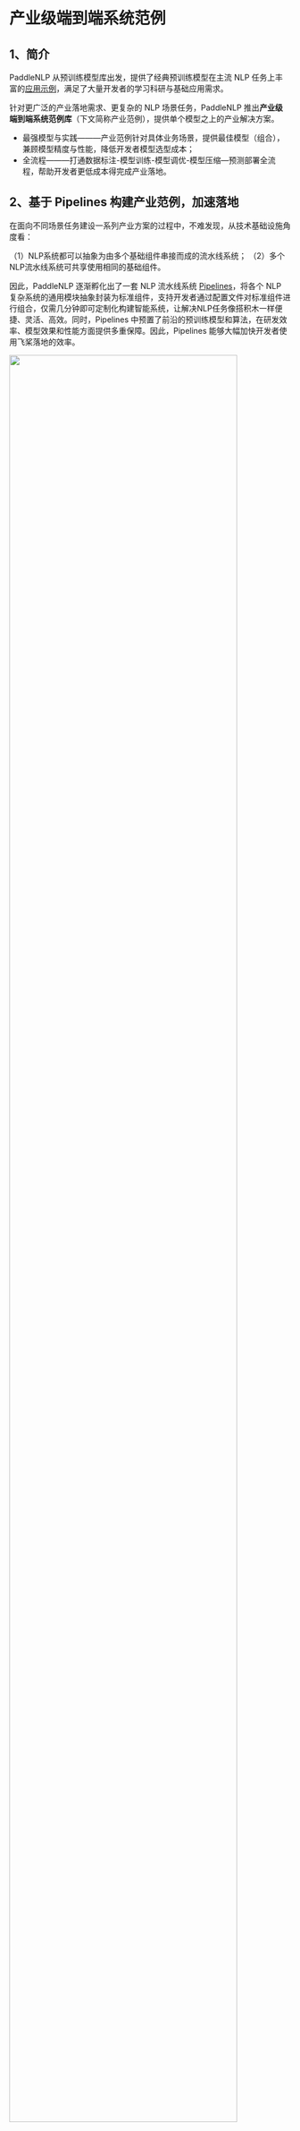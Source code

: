 # 产业级端到端系统范例

## 1、简介

PaddleNLP 从预训练模型库出发，提供了经典预训练模型在主流 NLP 任务上丰富的[应用示例](../examples)，满足了大量开发者的学习科研与基础应用需求。

针对更广泛的产业落地需求、更复杂的 NLP 场景任务，PaddleNLP 推出**产业级端到端系统范例库**（下文简称产业范例），提供单个模型之上的产业解决方案。

- 最强模型与实践———产业范例针对具体业务场景，提供最佳模型（组合），兼顾模型精度与性能，降低开发者模型选型成本；
- 全流程———打通数据标注-模型训练-模型调优-模型压缩—预测部署全流程，帮助开发者更低成本得完成产业落地。

## 2、基于 Pipelines 构建产业范例，加速落地

在面向不同场景任务建设一系列产业方案的过程中，不难发现，从技术基础设施角度看：

（1）NLP系统都可以抽象为由多个基础组件串接而成的流水线系统；
（2）多个NLP流水线系统可共享使用相同的基础组件。

因此，PaddleNLP 逐渐孵化出了一套 NLP 流水线系统 [Pipelines](../pipelines)，将各个 NLP 复杂系统的通用模块抽象封装为标准组件，支持开发者通过配置文件对标准组件进行组合，仅需几分钟即可定制化构建智能系统，让解决NLP任务像搭积木一样便捷、灵活、高效。同时，Pipelines 中预置了前沿的预训练模型和算法，在研发效率、模型效果和性能方面提供多重保障。因此，Pipelines 能够大幅加快开发者使用飞桨落地的效率。


<div>
    <img src="https://user-images.githubusercontent.com/11793384/212836991-d9132e46-b5bf-4389-80e1-4f9dee32f1fe.png" width="90%" length="90%">
</div>

<br>

**PaddleNLP 提供了多个版本的产业范例:**

- 如果你希望快速体验、直接应用、从零搭建一套完整系统，推荐使用 **Pipelines 版本**。这里集成了训练好的模型，无需关心模型训练细节；提供 Docker 环境，可快速一键部署端到端系统；打通前端 Demo 界面，便于直观展示、分析、调试效果。
- 如果你希望使用自己的业务数据进行二次开发，推荐使用`./applications`目录下的**可定制版本**，训练好的模型可以直接集成进 Pipelines 中进行使用。
- 也可以使用 [AI Studio](https://aistudio.baidu.com/aistudio/index) 在线 Jupyter Notebook 快速体验，有 GPU 算力哦。

| 场景任务   | Pipelines版本地址 | 可定制版本地址 | Notebook |
| :--------------- | ------- | ------- | ------- |
| **检索**| [字面+语义检索](../pipelines/examples/semantic-search) | [语义检索](./neural_search) | [基于Pipelines搭建检索系统](https://aistudio.baidu.com/aistudio/projectdetail/4442670)<br>[二次开发语义检索](https://aistudio.baidu.com/aistudio/projectdetail/3351784) |
| **问答** | [FAQ问答](../pipelines/examples/FAQ/)<br>[无监督检索式问答](../pipelines/examples/unsupervised-question-answering)<br>[有监督检索式问答](../pipelines/examples/question-answering) | [FAQ问答](./question_answering/supervised_qa)<br>[无监督检索式问答](./question_answering/unsupervised_qa) | [基于Pipelines搭建FAQ问答系统](https://aistudio.baidu.com/aistudio/projectdetail/4465498)<br>[基于Pipelines搭建抽取式问答系统](https://aistudio.baidu.com/aistudio/projectdetail/4442857)<br>[FAQ政务问答](https://aistudio.baidu.com/aistudio/projectdetail/3678873)<br>[FAQ保险问答](https://aistudio.baidu.com/aistudio/projectdetail/3882519) |
| **文本分类**| 暂无 | [文本分类](./text_classification)  | [对话意图识别](https://aistudio.baidu.com/aistudio/projectdetail/2017202)<br>[法律文本多标签分类](https://aistudio.baidu.com/aistudio/projectdetail/3996601)<br>[层次分类](https://aistudio.baidu.com/aistudio/projectdetail/4568985) |
| **通用文本分类** | 暂无 | [通用文本分类](./zero_shot_text_classification) |  |
| **通用信息抽取** | 暂无 | [通用信息抽取](./information_extraction) | [UIE快速体验](https://aistudio.baidu.com/aistudio/projectdetail/3914778)<br>[UIE微调实体抽取](https://aistudio.baidu.com/aistudio/projectdetail/4038499)<br>[UIE微调关系抽取](https://aistudio.baidu.com/aistudio/projectdetail/4371345)<br>[UIE-X快速体验](https://aistudio.baidu.com/aistudio/projectdetail/5017442)<br>[UIE-X微调](https://aistudio.baidu.com/aistudio/projectdetail/5261592) |
| **情感分析**  | [情感分析](../pipelines/examples/sentiment_analysis)  | [情感分析](./sentiment_analysis) |  [情感分析](https://aistudio.baidu.com/aistudio/projectdetail/5318177)|
| **文档智能**  | [文档抽取问答](../pipelines/examples/document-intelligence) |  [跨模态文档问答](./document_intelligence/doc_vqa)| [文档抽取问答](https://aistudio.baidu.com/aistudio/projectdetail/4881278)<br>[汽车说明书问答](https://aistudio.baidu.com/aistudio/projectdetail/4049663)  |
| **文生图**  | [文生图系统](../pipelines/examples/text_to_image)  | 可参考[PPDiffusers](../ppdiffusers) |   |
| **语音指令解析**  | 暂无 | [语音指令解析](./speech_cmd_analysis) | [语音指令解析](https://aistudio.baidu.com/aistudio/projectdetail/4399703) |
| **文本摘要**  | 暂无 | [文本摘要](./text_summarization) | [文本摘要](https://aistudio.baidu.com/aistudio/projectdetail/4903667) |

## 3、典型范例介绍

#### 📄 通用信息抽取系统

- 首个产业级通用信息抽取方案 UIE，面向纯文本，实现多任务统一建模，提供强大的零样本抽取和少样本快速迁移能力；
- 首个兼具文本及文档抽取能力、多语言、开放域的信息抽取方案 UIE-X，基于 [ERNIE-Layout](../model_zoo/ernie-layout) 跨模态布局增强预训练模型，集成 [PaddleOCR](https://github.com/PaddlePaddle/PaddleOCR) 的 PP-OCR、PP-Structure 版面分析能力，小样本文档信息抽取效果领先。

<div align="center">
    <img src="https://user-images.githubusercontent.com/11793384/213365046-69967745-b4a8-4435-98fb-c34f68cd22e9.png" width="60%" length="60%">
</div>
详细使用说明请参考[通用信息抽取系统](./information_extraction)，更多：[UIE 解读](https://mp.weixin.qq.com/s/-hHz8knHIKKqKCBTke7i5A)、[UIE-X 解读](https://zhuanlan.zhihu.com/p/592422623)。

#### 🔍 语义检索系统

- 前沿算法———基于 SimCSE、In-batch Negatives、ERNIE Pairwise、RocketQA Pointwise 等提供针对无监督、有监督等多种数据情况的多样化方案；
- 全流程———覆盖召回、排序环节，集成主流 ANN 引擎，同时兼容 ElasticSearch 字面检索模式，提供多路召回方案。打通训练、调优、高效向量检索引擎建库和查询全流程。

<div align="center">
    <img src="https://user-images.githubusercontent.com/11793384/213134465-30cae5fd-4cd1-4e5b-a1cb-fa55c72980a7.gif" width="60%" length="60%">
</div>

详细使用说明请参考[语义检索系统](./neural_search)。

#### ❓ 智能问答系统

- 端到端问答技术 [🚀RocketQA](https://github.com/PaddlePaddle/RocketQA)，首个中文端到端问答模型，基于知识增强的预训练模型ERNIE和百万量级的人工标注数据集DuReader训练得到，效果优异；
- 覆盖有监督（如 FAQ 问答）、无监督（自动生成 QA 对，生成的问答对语料可以通过无监督的方式构建检索式问答系统）等多种情况，适用各类业务场景。

<div align="center">
    <img src="https://user-images.githubusercontent.com/11793384/168514868-1babe981-c675-4f89-9168-dd0a3eede315.gif" width="60%" length="60%">
</div>


详细使用说明请参考[智能问答系统](./question_answering)与[文档智能问答](./document_intelligence/doc_vqa)。

#### 📚 通用文本分类

- 基于“任务架构统一、通用能力共享”的通用文本分类技术 UTC，实了良好的零/少样本迁移能力，实现大一统诸多任务的开放域分类，可支持情感分析、意图识别、语义匹配、蕴含推理等各种可转换为分类问题的 NLU 任务。

<div align="center">
    <img src="https://user-images.githubusercontent.com/11793384/213347595-e9c08bd1-3d32-4519-9a52-31fb69b841e8.png" width="60%" length="60%">
</div>

<br>

详细使用说明请参考[通用文本分类](./zero_shot_text_classification)，更多：[文章解读](https://mp.weixin.qq.com/s/VV-nYv4y1r7oipJnURRL5w)。


#### 🗂 文本分类

- 场景方案全覆盖––––开源预训练模型-微调、提示学习、基于语义索引等多种分类技术方案，满足不同场景需求，涵盖多分类（multi-class）、多标签（multi-label）、层次分类（hierarchical）三类任务；
- 模型高效调优––––强强结合数据增强能力与可信增强技术，解决脏数据、标注数据欠缺、数据不平衡等问题，大幅提升模型效果。

<div align="center">
    <img src="https://user-images.githubusercontent.com/63761690/186378697-630d3590-4e67-49a0-8d5f-7cabd9daa894.png" width="60%" length="60%">
</div>

<br>

详细使用说明请参考[文本分类](./text_classification)，更多：[文章解读](https://mp.weixin.qq.com/s/tas7yM8vapxwtlJt-MRZdg)。

#### 💌 评论观点抽取与情感分析

- 经典方案：基于情感知识增强预训练模型SKEP，两阶段式抽取和分类，首先通过序列标注的方式定位属性词和观点词，然后进行属性集情感分类；
- 前沿方案：基于UIE的情感分析方案采用 Prompt Learning 的方式进行情感信息抽取，精度更高。支持语句级和属性级情感分析，解决同义属性聚合、隐性观点抽取难点，并提供可视化分析能力。

<div align="center">
    <img src="https://user-images.githubusercontent.com/35913314/200259473-434888f7-c0ac-4253-ab23-ede1628e6ba2.png" width="60%" length="60%">
</div>
<br>

详细使用说明请参考[情感分析](./sentiment_analysis)，更多：[文章解读](https://mp.weixin.qq.com/s/QAHjIRG9zxpYfM6YPRQ-9w)。

#### 🎙️ 智能语音指令解析

- 集成了[PaddleSpeech](https://github.com/PaddlePaddle/PaddleSpeech)和[百度开放平台](https://ai.baidu.com/)的的语音识别和[UIE](./model_zoo/uie)通用信息抽取等技术，打造智能一体化的语音指令解析系统范例，该方案可应用于智能语音填单、智能语音交互、智能语音检索等场景，提高人机交互效率。

<div align="center">
    <img src="https://user-images.githubusercontent.com/16698950/168589100-a6c6f346-97bb-47b2-ac26-8d50e71fddc5.png" width="400">
</div>

详细使用说明请参考[智能语音指令解析](./applications/speech_cmd_analysis)。

